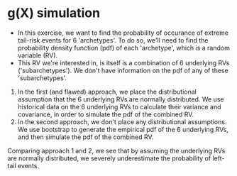 # g(X) simulation

- In this exercise, we want to find the probability of occurance of extreme tail-risk events for 6 'archetypes'. To do so, we'll need to find the probability density function (pdf) of each 'archetype', which is a random variable (RV). 
- This RV we're interested in, is itself is a combination of 6 underlying RVs ('subarchetypes'). We don't have information on the pdf of any of these 'subarchetypes'. 
1. In the first (and flawed) approach, we place the distributional assumption that the 6 underlying RVs are normally distributed. We use historical data on the 6 underlying RVs to calculate their variance and covariance, in order to simulate the pdf of the combined RV. 
2. In the second approach, we don't place any distributional assumptions. We use bootstrap to generate the empirical pdf of the 6 underlying RVs, and then simulate the pdf of the combined RV. 

Comparing approach 1 and 2, we see that by assuming the underlying RVs are normally distributed, we severely underestimate the probability of left-tail events. 


